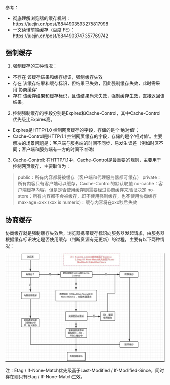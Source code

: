 参考：
* 彻底理解浏览器的缓存机制：https://juejin.cn/post/6844903593275817998
* 一文读懂前端缓存（百度 FE）：https://juejin.cn/post/6844903747357769742


## 强制缓存
1. 强制缓存的三种情况：
* 不存在 该缓存结果和缓存标识，强制缓存失效
* 存在 该缓存结果和缓存标识，但结果已失效，因此强制缓存失效，此时需采用‘协商缓存’
* 存在 该缓存结果和缓存标识，且该结果尚未失效，强制缓存生效，直接返回该结果。

2. 控制强制缓存的字段分别是Expires和Cache-Control，其中Cache-Control优先级比Expires高。
* Expires是HTTP/1.0 控制网页缓存的字段，存储的是个‘绝对值’；
* Cache-Control是HTTP/1.1 控制网页缓存的字段，存储的是个‘相对值’。主要解决的场景问题是：客户端与服务端的时间不同步，易发生误差（例如时区不同；客户端和服务端有一方的时间不准确）

3. Cache-Control:
在HTTP/1.1中，Cache-Control是最重要的规则，主要用于控制网页缓存，主要取值为：
> public：所有内容都将被缓存（客户端和代理服务器都可缓存）
> private：所有内容只有客户端可以缓存，Cache-Control的默认取值
> no-cache：客户端缓存内容，但是是否使用缓存则需要经过协商缓存来验证决定
> no-store：所有内容都不会被缓存，即不使用强制缓存，也不使用协商缓存
> max-age=xxx (xxx is numeric)：缓存内容将在xxx秒后失效

## 协商缓存
协商缓存就是强制缓存失效后，浏览器携带缓存标识向服务器发起请求，由服务器根据缓存标识决定是否使用缓存（判断资源有无更新）的过程，主要有以下两种情况：

![浏览器缓存机制](./icon/browser-cache.jpg)

注：Etag / If-None-Match优先级高于Last-Modified / If-Modified-Since，同时存在则只有Etag / If-None-Match生效。